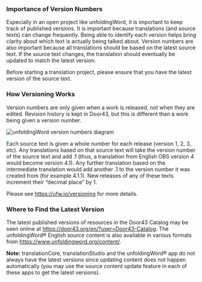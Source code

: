 ### Importance of Version Numbers

Especially in an open project like unfoldingWord, it is important to keep track of published versions. It is important because translations (and source texts) can change frequently. Being able to identify each version helps bring clarity about which text is actually being talked about. Version numbers are also important because all translations should be based on the latest source text. If the source text changes, the translation should eventually be updated to match the latest version.

Before starting a translation project, please ensure that you have the latest version of the source text.

### How Versioning Works

Version numbers are only given when a work is released, not when they are edited. Revision history is kept in Door43, but this is different than a work being given a version number.

![unfoldingWord version numbers diagram](https://cdn.door43.org/ta/jpg/versioning.jpg)

Each source text is given a whole number for each release (version 1, 2, 3, etc). Any translations based on that source text will take the version number of the source text and add .1 (thus, a translation from English OBS version 4 would become version 4.1). Any further translation based on the intermediate translation would add another .1 to the version number it was created from (for example 4.1.1). New releases of any of these texts increment their “decimal place” by 1.

Please see https://ufw.io/versioning for more details.

### Where to Find the Latest Version

The latest published versions of resources in the Door43 Catalog may be seen online at https://door43.org/en/?user=Door43-Catalog. The unfoldingWord® English source content is also available in various formats from https://www.unfoldingword.org/content/.

**Note:** translationCore, translationStudio and the unfoldingWord® app do not always have the latest versions since updating content does not happen automatically (you may use the source content update feature in each of these apps to get the latest versions).
